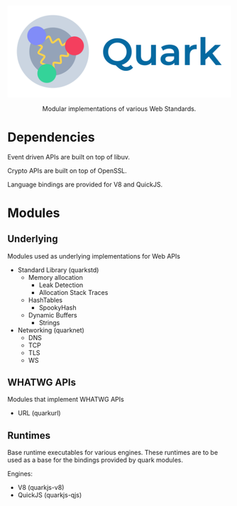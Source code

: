 ![Quark](/Quark.png)
<p align='center'>Modular implementations of various Web Standards.</p> 

# Dependencies

Event driven APIs are built on top of libuv.

Crypto APIs are built on top of OpenSSL.

Language bindings are provided for V8 and QuickJS.

# Modules

## Underlying
Modules used as underlying implementations for Web APIs
- Standard Library (quarkstd)
  - Memory allocation
    - Leak Detection
    - Allocation Stack Traces
  - HashTables
    - SpookyHash
  - Dynamic Buffers
    - Strings 
- Networking (quarknet)
  - DNS
  - TCP
  - TLS 
  - WS

## WHATWG APIs
Modules that implement WHATWG APIs
- URL (quarkurl)

## Runtimes
Base runtime executables for various engines. These runtimes are to be used as a base for the bindings provided by quark modules.

Engines:
- V8 (quarkjs-v8)
- QuickJS (quarkjs-qjs)
